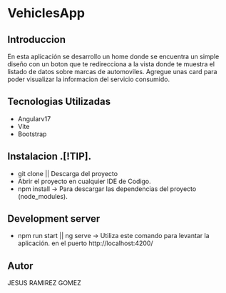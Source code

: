 # VehiclesApp

## Introduccion
En esta aplicación se desarrollo un home donde se encuentra un simple diseño con un boton que te redirecciona a la vista donde te muestra el listado de datos sobre marcas de automoviles.
Agregue unas card para poder visualizar la informacion del servicio consumido.

## Tecnologias Utilizadas
- Angularv17 
- Vite
- Bootstrap

## Instalacion .[!TIP].

- git clone || Descarga del proyecto
- Abrir el proyecto en cualquier IDE de Codigo.
- npm install -> Para descargar las dependencias del proyecto (node_modules).

## Development server
- npm run start || ng serve -> Utiliza este comando para levantar la aplicación. en el puerto  http://localhost:4200/

## Autor 
JESUS RAMIREZ GOMEZ 


